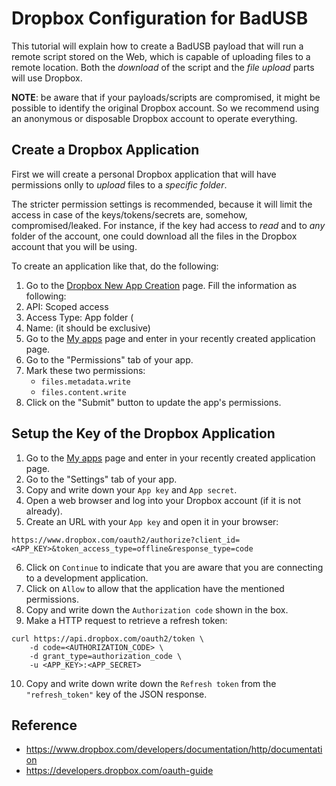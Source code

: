 # Dropbox Configuration for BadUSB 

This tutorial will explain how to create a BadUSB payload that will run a remote script stored on the Web, which is capable of uploading files to a remote location. Both the _download_ of the script and the _file upload_ parts will use Dropbox. 

**NOTE**: be aware that if your payloads/scripts are compromised, it might be possible to identify the original Dropbox account. So we recommend using an anonymous or disposable Dropbox account to operate everything.

## Create a Dropbox Application

First we will create a personal Dropbox application that will have permissions onlly to _upload_ files to a _specific folder_.

The stricter permission settings is recommended, because it will limit the access in case of the keys/tokens/secrets are, somehow, compromised/leaked. For instance, if the key had access to _read_ and to _any_ folder of the account, one could download all the files in the Dropbox account that you will be using.

To create an application like that, do the following:
 1. Go to the [Dropbox New App Creation](https://www.dropbox.com/developers/apps/create/) page. Fill the information as following:
  1. API: Scoped access
  2. Access Type: App folder (
  3. Name: <any> (it should be exclusive)
 2. Go to the [My apps](https://www.dropbox.com/developers/apps/) page and enter in your recently created application page.
 3. Go to the "Permissions" tab of your app.
 4. Mark these two permissions:
    - `files.metadata.write`
    - `files.content.write`
 5. Click on the "Submit" button to update the app's permissions.

## Setup the Key of the Dropbox Application

 1. Go to the [My apps](https://www.dropbox.com/developers/apps/) page and enter in your recently created application page.
 2. Go to the "Settings" tab of your app.
 3. Copy and write down your `App key` and `App secret`.
 4. Open a web browser and log into your Dropbox account (if it is not already).
 5. Create an URL with your `App key` and open it in your browser:
```
https://www.dropbox.com/oauth2/authorize?client_id=<APP_KEY>&token_access_type=offline&response_type=code
```
 6. Click on `Continue` to indicate that you are aware that you are connecting to a development application.
 7. Click on `Allow` to allow that the application have the mentioned permissions.
 8. Copy and write down the `Authorization code` shown in the box.
 9. Make a HTTP request to retrieve a refresh token: 
```
curl https://api.dropbox.com/oauth2/token \
    -d code=<AUTHORIZATION_CODE> \
    -d grant_type=authorization_code \     
    -u <APP_KEY>:<APP_SECRET>
```
 10. Copy and write down write down the `Refresh token` from the `"refresh_token"` key of the JSON response.

## Reference
 - https://www.dropbox.com/developers/documentation/http/documentation
 - https://developers.dropbox.com/oauth-guide

